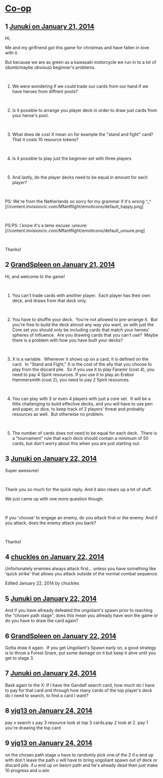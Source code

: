 # [Co-op](https://community.fantasyflightgames.com/topic/97510-co-op/)

## 1 [Junuki on January 21, 2014](https://community.fantasyflightgames.com/topic/97510-co-op/?do=findComment&comment=960470)

Hi,

Me and my girlfriend got this game for christmas and have fallen in love with it.

But because we are as green as a kawasaki motorcycle we run in to a lot of (dumb/maybe obvious) beginner's problems.

 

1. We were wondering if we could trade our cards from our hand if we have heroes from diffrent pools?

 

2. Is it possible to arrange you player deck in order to draw just cards from your heroe's pool.

 

3. What does de cost X mean on for example the "stand and fight" card? That it costs 10 resource tokens?

 

4. Is it possible to play just the beginner set with three players

 

5. And lastly, do the player decks need to be equal in amount for each player?

 

PS: We're from the Netherlands so sorry for my grammar if it's wrong ^_^ [//content.invisioncic.com/Mfantflight/emoticons/default_happy.png]

 

PS:PS: I know it's a lame excuse :unsure: [//content.invisioncic.com/Mfantflight/emoticons/default_unsure.png]

 

Thanks!

## 2 [GrandSpleen on January 21, 2014](https://community.fantasyflightgames.com/topic/97510-co-op/?do=findComment&comment=960486)

Hi, and welcome to the game!

 

1. You can't trade cards with another player.  Each player has their own deck, and draws from that deck only.

 

2. You have to shuffle your deck.  You're not allowed to pre-arrange it.  But you're free to build the deck almost any way you want, so with just the Core set you should only be including cards that match your heroes' spheres of influence.  Are you drawing cards that you can't use?  Maybe there is a problem with how you have built your decks?

 

3. X is a variable.  Whenever it shows up on a card, it is defined on the card.  In "Stand and Fight," X is the cost of the ally that you choose to play from the discard pile.  So if you use it to play Faramir (cost 4), you need to pay 4 Spirit resources. If you use it to play an Erebor Hammersmith (cost 2), you need to pay 2 Spirit resources.

 

4. You can play with 3 or even 4 players with just a core set.  It will be a little challenging to build effective decks, and you will have to use pen and paper, or dice, to keep track of 2 players' threat and probably resources as well.  But otherwise no problem.

 

5. The number of cards does not need to be equal for each deck.  There is a "tournament" rule that each deck should contain a minimum of 50 cards, but don't worry about this when you are just starting out.  

## 3 [Junuki on January 22, 2014](https://community.fantasyflightgames.com/topic/97510-co-op/?do=findComment&comment=960987)

Super awesome!

 

Thank you so much for the quick reply. And it also clears up a lot of stuff.

We just came up with one more question though:

 

If you 'choose' to engage an enemy, do you attack first or the enemy. And if you attack, does the enemy attack you back?

 

Thanks!

## 4 [chuckles on January 22, 2014](https://community.fantasyflightgames.com/topic/97510-co-op/?do=findComment&comment=961077)

Unfortunately enemies always attack first... unless you have something like 'quick strike' that allows you attack outside of the normal combat sequence.

Edited January 22, 2014 by chuckles

## 5 [Junuki on January 22, 2014](https://community.fantasyflightgames.com/topic/97510-co-op/?do=findComment&comment=961095)

And if you have allready defeated the ungoliant's spawn prior to reaching the "chosen path stage", does this mean you allready have won the game or do you have to draw the card again?

## 6 [GrandSpleen on January 22, 2014](https://community.fantasyflightgames.com/topic/97510-co-op/?do=findComment&comment=961111)

Gotta draw it again.  If you get Ungoliant's Spawn early on, a good strategy is to throw a Forest Snare, put some damage on it but keep it alive until you get to stage 3.

## 7 [Junuki on January 24, 2014](https://community.fantasyflightgames.com/topic/97510-co-op/?do=findComment&comment=962910)

Baxk again to the X: If I have the Gandalf search card, how much do I have to pay for that card and through how many cards of the top player's deck do I need to search, to find a card I want?

## 8 [vjg13 on January 24, 2014](https://community.fantasyflightgames.com/topic/97510-co-op/?do=findComment&comment=962914)

pay x search x pay 3 resource look at top 3 cards.pay 2 look at 2. pay 1 you're drawing the top card

## 9 [vjg13 on January 24, 2014](https://community.fantasyflightgames.com/topic/97510-co-op/?do=findComment&comment=962919)

on the chosen path stage u have to randomly pick one.of the 2 if.u end up with don't leave the path u will have to bring ungoliant spawn out of deck or discard pile. if.u end up on beorn path and he's already dead then just make 10 progress and u.win

